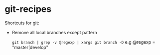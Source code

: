 # git-recipes
Shortcuts for git:
* Remove all local branches except pattern

    `git branch | grep -v @regexp | xargs git branch -D` e.g @regexp = "master\|develop"
